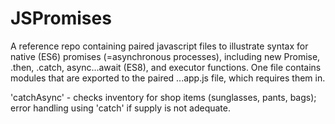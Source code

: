 # JSPromises
A reference repo containing paired javascript files to illustrate syntax
for native (ES6) promises (=asynchronous processes), including new Promise, .then, .catch, 
async...await (ES8), and executor functions.
One file contains modules that are exported to the paired ...app.js file, which requires
them in.

'catchAsync' - checks inventory for shop items (sunglasses, pants, bags); error handling using 'catch' if supply is not adequate.
